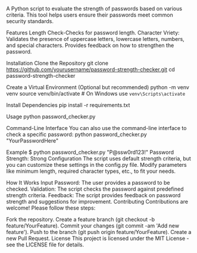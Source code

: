 A Python script to evaluate the strength of passwords based on various criteria. This tool helps users ensure their passwords meet common security standards.

Features
Length Check-Checks for password length.
Character Vriety: Validates the presence of uppercase letters, lowercase letters, numbers, and special characters.
Provides feedback on how to strengthen the password.

Installation
Clone the Repository
git clone https://github.com/yourusername/password-strength-checker.git
cd password-strength-checker

Create a Virtual Environment (Optional but recommended)
python -m venv venv
source venv/bin/activate  # On Windows use `venv\Scripts\activate`

Install Dependencies
pip install -r requirements.txt

Usage
python password_checker.py

Command-Line Interface
You can also use the command-line interface to check a specific password:
python password_checker.py "YourPasswordHere"

Example
$ python password_checker.py "P@ssw0rd123!"
Password Strength: Strong
Configuration
The script uses default strength criteria, but you can customize these settings in the config.py file. Modify parameters like minimum length, required character types, etc., to fit your needs.

How It Works
Input Password: The user provides a password to be checked.
Validation: The script checks the password against predefined strength criteria.
Feedback: The script provides feedback on password strength and suggestions for improvement.
Contributing
Contributions are welcome! Please follow these steps:

Fork the repository.
Create a feature branch (git checkout -b feature/YourFeature).
Commit your changes (git commit -am 'Add new feature').
Push to the branch (git push origin feature/YourFeature).
Create a new Pull Request.
License
This project is licensed under the MIT License - see the LICENSE file for details.

